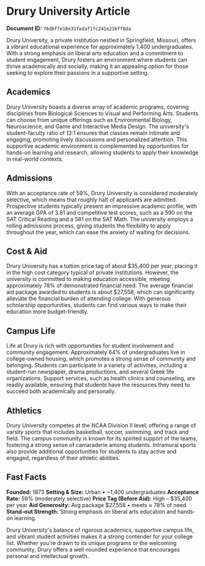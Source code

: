 # Drury University Article

**Document ID:** `76dbf7e18e31fedaf1fc241e216ff8da`

Drury University, a private institution nestled in Springfield, Missouri, offers a vibrant educational experience for approximately 1,400 undergraduates. With a strong emphasis on liberal arts education and a commitment to student engagement, Drury fosters an environment where students can thrive academically and socially, making it an appealing option for those seeking to explore their passions in a supportive setting.

## Academics
Drury University boasts a diverse array of academic programs, covering disciplines from Biological Sciences to Visual and Performing Arts. Students can choose from unique offerings such as Environmental Biology, Neuroscience, and Game and Interactive Media Design. The university's student-faculty ratio of 13:1 ensures that classes remain intimate and engaging, promoting lively discussions and personalized attention. This supportive academic environment is complemented by opportunities for hands-on learning and research, allowing students to apply their knowledge in real-world contexts.

## Admissions
With an acceptance rate of 59%, Drury University is considered moderately selective, which means that roughly half of applicants are admitted. Prospective students typically present an impressive academic profile, with an average GPA of 3.81 and competitive test scores, such as a 590 on the SAT Critical Reading and a 581 on the SAT Math. The university employs a rolling admissions process, giving students the flexibility to apply throughout the year, which can ease the anxiety of waiting for decisions.

## Cost & Aid
Drury University has a tuition price tag of about $35,400 per year, placing it in the high cost category typical of private institutions. However, the university is committed to making education accessible, meeting approximately 78% of demonstrated financial need. The average financial aid package awarded to students is about $27,558, which can significantly alleviate the financial burden of attending college. With generous scholarship opportunities, students can find various ways to make their education more budget-friendly.

## Campus Life
Life at Drury is rich with opportunities for student involvement and community engagement. Approximately 64% of undergraduates live in college-owned housing, which promotes a strong sense of community and belonging. Students can participate in a variety of activities, including a student-run newspaper, drama productions, and several Greek life organizations. Support services, such as health clinics and counseling, are readily available, ensuring that students have the resources they need to succeed both academically and personally.

## Athletics
Drury University competes at the NCAA Division II level, offering a range of varsity sports that includes basketball, soccer, swimming, and track and field. The campus community is known for its spirited support of the teams, fostering a strong sense of camaraderie among students. Intramural sports also provide additional opportunities for students to stay active and engaged, regardless of their athletic abilities.

## Fast Facts
**Founded:** 1873
**Setting & Size:** Urban • ~1,400 undergraduates
**Acceptance Rate:** 59% (moderately selective)
**Price Tag (Before Aid):** High – $35,400 per year
**Aid Generosity:** Avg package $27,558 • meets ≈ 78% of need
**Stand-out Strength:** Strong emphasis on liberal arts education and hands-on learning.

Drury University's balance of rigorous academics, supportive campus life, and vibrant student activities makes it a strong contender for your college list. Whether you're drawn to its unique programs or the welcoming community, Drury offers a well-rounded experience that encourages personal and intellectual growth.
